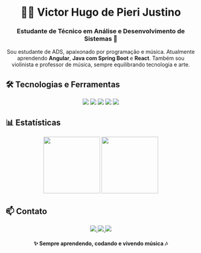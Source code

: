 <h1 align="center">👨‍💻 Victor Hugo de Pieri Justino</h1>
<h3 align="center">Estudante de Técnico em Análise e Desenvolvimento de Sistemas 🚀</h3>

<p align="center">
Sou estudante de ADS, apaixonado por programação e música.  
Atualmente aprendendo <b>Angular</b>, <b>Java com Spring Boot</b> e <b>React</b>.  
Também sou violinista e professor de música, sempre equilibrando tecnologia e arte.  
</p>

<h2>🛠️ Tecnologias e Ferramentas</h2>
<p align="center">
  <img src="https://img.shields.io/badge/-Angular-dd0031?style=for-the-badge&logo=angular&logoColor=white"/>
  <img src="https://img.shields.io/badge/-Java-007396?style=for-the-badge&logo=java&logoColor=white"/>
  <img src="https://img.shields.io/badge/-SpringBoot-6DB33F?style=for-the-badge&logo=springboot&logoColor=white"/>
  <img src="https://img.shields.io/badge/-React-61DAFB?style=for-the-badge&logo=react&logoColor=black"/>
  <img src="https://img.shields.io/badge/-Git-F05032?style=for-the-badge&logo=git&logoColor=white"/>
</p>

<h2>📊 Estatísticas</h2>
<p align="center">
  <img src="https://github-readme-stats.vercel.app/api?username=VictorPortugues07&show_icons=true&theme=tokyonight&locale=pt-br&custom_title=Minhas%20Estatísticas%20no%20GitHub" height="150"/>
  <img src="https://github-readme-stats.vercel.app/api/top-langs/?username=VictorPortugues07&layout=compact&theme=tokyonight&locale=pt-br&custom_title=Linguagens%20Mais%20Usadas" height="150"/>
</p>

<h2>📫 Contato</h2>
<p align="center">
  <a href="https://www.linkedin.com/in/victor-hugo-de-pieri-justino-bb487827a/">
    <img src="https://img.shields.io/badge/-LinkedIn-0e76a8?style=for-the-badge&logo=linkedin&logoColor=white"/>
  </a>
  <a href="mailto:vdepierejustino@gmail.com">
    <img src="https://img.shields.io/badge/-Email-D14836?style=for-the-badge&logo=gmail&logoColor=white"/>
  </a>
  <a href="https://instagram.com/victorhdepieri">
    <img src="https://img.shields.io/badge/-Instagram-E4405F?style=for-the-badge&logo=instagram&logoColor=white"/>
  </a>
</p>

<h4 align="center">✨ Sempre aprendendo, codando e vivendo música 🎶</h4>
